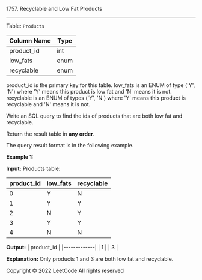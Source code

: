 1757\. Recyclable and Low Fat Products

* * *

Table: `Products`

| Column Name | Type    |
|-------------|---------|
| product\_id  | int     |
| low\_fats    | enum    |
| recyclable  | enum    |
product\_id is the primary key for this table.
low\_fats is an ENUM of type ('Y', 'N') where 'Y' means this product is low fat and 'N' means it is not.
recyclable is an ENUM of types ('Y', 'N') where 'Y' means this product is recyclable and 'N' means it is not.

Write an SQL query to find the ids of products that are both low fat and recyclable.

Return the result table in **any order**.

The query result format is in the following example.

**Example 1:**

**Input:** 
Products table:

| product\_id  | low\_fats | recyclable |
|-------------|----------|------------|
| 0           | Y        | N          |
| 1           | Y        | Y          |
| 2           | N        | Y          |
| 3           | Y        | Y          |
| 4           | N        | N          |

**Output:** 
| product\_id  |
|-------------|
| 1           |
| 3           |

**Explanation:** Only products 1 and 3 are both low fat and recyclable.

Copyright ©️ 2022 LeetCode All rights reserved